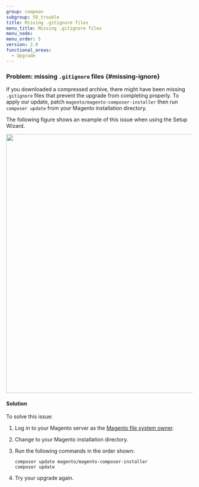 ```yaml
---
group: compman
subgroup: 50_trouble
title: Missing .gitignore files
menu_title: Missing .gitignore files
menu_node:
menu_order: 5
version: 2.0
functional_areas:
  - Upgrade
---
```


### Problem: missing `.gitignore` files {#missing-ignore}

If you downloaded a compressed archive, there might have been missing `.gitignore` files that prevent the upgrade from completing properly. To apply our update, patch `magento/magento-composer-installer` then run `composer update` from your Magento installation directory. 

The following figure shows an example of this issue when using the Setup Wizard.

<img src="{{ site.baseurl }}/common/images/upgr_gitignore-err.png" width="700px">

#### Solution

To solve this issue:

1.	Log in to your Magento server as the <a href="{{ page.baseurl }}/install-gde/prereq/apache-user.html">Magento file system owner</a>.
2.	Change to your Magento installation directory.
3.	Run the following commands in the order shown:

		composer update magento/magento-composer-installer
		composer update

4.	Try your upgrade again.
